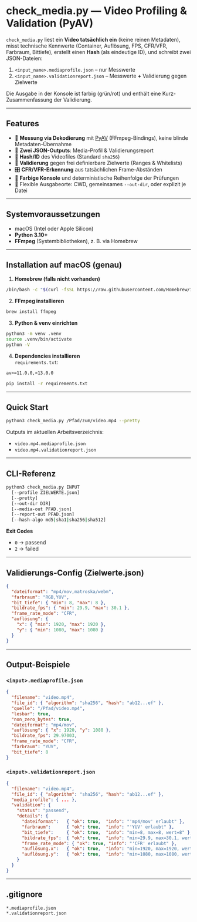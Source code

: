 # check_media.py — Video Profiling & Validation (PyAV)

`check_media.py` liest ein **Video tatsächlich ein** (keine reinen Metadaten), misst technische Kennwerte (Container, Auflösung, FPS, CFR/VFR, Farbraum, Bittiefe), erstellt einen **Hash** (als eindeutige ID), und schreibt zwei JSON-Dateien:

1. `<input_name>.mediaprofile.json` – nur Messwerte  
2. `<input_name>.validationreport.json` – Messwerte **+** Validierung gegen Zielwerte

Die Ausgabe in der Konsole ist farbig (grün/rot) und enthält eine Kurz-Zusammenfassung der Validierung.

---

## Features

- 🧪 **Messung via Dekodierung** mit [PyAV] (FFmpeg-Bindings), keine blinde Metadaten-Übernahme  
- 🧾 **Zwei JSON-Outputs**: Media-Profil & Validierungsreport  
- 🔐 **Hash/ID** des Videofiles (Standard `sha256`)  
- 🎯 **Validierung** gegen frei definierbare Zielwerte (Ranges & Whitelists)  
- 🎛️ **CFR/VFR-Erkennung** aus tatsächlichen Frame-Abständen  
- 🌈 **Farbige Konsole** und deterministische Reihenfolge der Prüfungen  
- 📂 Flexible Ausgabeorte: CWD, gemeinsames `--out-dir`, oder explizit je Datei

[PyAV]: https://pyav.org/

---

## Systemvoraussetzungen

- macOS (Intel oder Apple Silicon)
- **Python 3.10+**
- **FFmpeg** (Systembibliotheken), z. B. via Homebrew

---

## Installation auf macOS (genau)

1) **Homebrew (falls nicht vorhanden)**  
```bash
/bin/bash -c "$(curl -fsSL https://raw.githubusercontent.com/Homebrew/install/HEAD/install.sh)"
```

2) **FFmpeg installieren**  
```bash
brew install ffmpeg
```

3) **Python & venv einrichten**  
```bash
python3 -m venv .venv
source .venv/bin/activate
python -V
```

4) **Dependencies installieren**  
`requirements.txt`:
```txt
av>=11.0.0,<13.0.0
```
```bash
pip install -r requirements.txt
```

---

## Quick Start

```bash
python3 check_media.py /Pfad/zum/video.mp4 --pretty
```

Outputs im aktuellen Arbeitsverzeichnis:
- `video.mp4.mediaprofile.json`
- `video.mp4.validationreport.json`

---

## CLI-Referenz

```bash
python3 check_media.py INPUT
  [--profile ZIELWERTE.json]
  [--pretty]
  [--out-dir DIR]
  [--media-out PFAD.json]
  [--report-out PFAD.json]
  [--hash-algo md5|sha1|sha256|sha512]
```

**Exit Codes**  
- `0` → passend  
- `2` → failed

---

## Validierungs-Config (Zielwerte.json)

```json
{
  "dateiformat": "mp4/mov,matroska/webm",
  "farbraum": "RGB,YUV",
  "bit_tiefe": { "min": 8, "max": 8 },
  "bildrate_fps": { "min": 29.9, "max": 30.1 },
  "frame_rate_mode": "CFR", 
  "auflösung": {
    "x": { "min": 1920, "max": 1920 },
    "y": { "min": 1080, "max": 1080 }
  }
}
```

---

## Output-Beispiele

### `<input>.mediaprofile.json`
```json
{
  "filename": "video.mp4",
  "file_id": { "algorithm": "sha256", "hash": "ab12...ef" },
  "quelle": "/Pfad/video.mp4",
  "lesbar": true,
  "non_zero_bytes": true,
  "dateiformat": "mp4/mov",
  "auflösung": { "x": 1920, "y": 1080 },
  "bildrate_fps": 29.97003,
  "frame_rate_mode": "CFR",
  "farbraum": "YUV",
  "bit_tiefe": 8
}
```

### `<input>.validationreport.json`
```json
{
  "filename": "video.mp4",
  "file_id": { "algorithm": "sha256", "hash": "ab12...ef" },
  "media_profile": { ... },
  "validation": {
    "status": "passend",
    "details": {
      "dateiformat":   { "ok": true,  "info": "'mp4/mov' erlaubt" },
      "farbraum":      { "ok": true,  "info": "'YUV' erlaubt" },
      "bit_tiefe":     { "ok": true,  "info": "min=8, max=8, wert=8" },
      "bildrate_fps":  { "ok": true,  "info": "min=29.9, max=30.1, wert=29.97003" },
      "frame_rate_mode": { "ok": true, "info": "'CFR' erlaubt" },
      "auflösung.x":   { "ok": true,  "info": "min=1920, max=1920, wert=1920" },
      "auflösung.y":   { "ok": true,  "info": "min=1080, max=1080, wert=1080" }
    }
  }
}
```

---

## .gitignore

```gitignore
*.mediaprofile.json
*.validationreport.json
```
